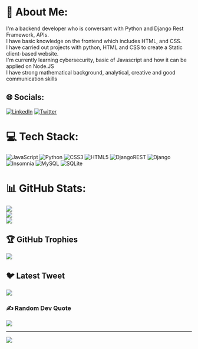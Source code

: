 # 💫 About Me:
I'm a backend developer who is conversant with Python and Django Rest Framework, APIs.<br>I have basic knowledge on the frontend which includes HTML, and CSS.<br>I have carried out projects with python, HTML and CSS to create a Static client-based website.<br>I'm currently learning cybersecurity, basic of Javascript and how it can be applied on Node.JS<br>I have strong mathematical background, analytical, creative and good communication skills


## 🌐 Socials:
[![LinkedIn](https://img.shields.io/badge/LinkedIn-%230077B5.svg?logo=linkedin&logoColor=white)](https://linkedin.com/in/www.linkedin.com/in/kenechukwu-mokwenye-b60a02268) [![Twitter](https://img.shields.io/badge/Twitter-%231DA1F2.svg?logo=Twitter&logoColor=white)](https://twitter.com/kvng_kelan) 

# 💻 Tech Stack:
![JavaScript](https://img.shields.io/badge/javascript-%23323330.svg?style=for-the-badge&logo=javascript&logoColor=%23F7DF1E) ![Python](https://img.shields.io/badge/python-3670A0?style=for-the-badge&logo=python&logoColor=ffdd54) ![CSS3](https://img.shields.io/badge/css3-%231572B6.svg?style=for-the-badge&logo=css3&logoColor=white) ![HTML5](https://img.shields.io/badge/html5-%23E34F26.svg?style=for-the-badge&logo=html5&logoColor=white) ![DjangoREST](https://img.shields.io/badge/DJANGO-REST-ff1709?style=for-the-badge&logo=django&logoColor=white&color=ff1709&labelColor=gray) ![Django](https://img.shields.io/badge/django-%23092E20.svg?style=for-the-badge&logo=django&logoColor=white) ![Insomnia](https://img.shields.io/badge/Insomnia-black?style=for-the-badge&logo=insomnia&logoColor=5849BE) ![MySQL](https://img.shields.io/badge/mysql-%2300f.svg?style=for-the-badge&logo=mysql&logoColor=white) ![SQLite](https://img.shields.io/badge/sqlite-%2307405e.svg?style=for-the-badge&logo=sqlite&logoColor=white)
# 📊 GitHub Stats:
![](https://github-readme-stats.vercel.app/api?username=kenzi26&theme=nightowl&hide_border=false&include_all_commits=true&count_private=true)<br/>
![](https://github-readme-streak-stats.herokuapp.com/?user=kenzi26&theme=nightowl&hide_border=false)<br/>
![](https://github-readme-stats.vercel.app/api/top-langs/?username=kenzi26&theme=nightowl&hide_border=false&include_all_commits=true&count_private=true&layout=compact)

## 🏆 GitHub Trophies
![](https://github-profile-trophy.vercel.app/?username=kenzi26&theme=radical&no-frame=false&no-bg=true&margin-w=4)

## 🐦 Latest Tweet
[![](https://gtce.itsvg.in/api?username=kvng_kelan)](https://github.com/VishwaGauravIn/github-twitter-card-embed)

### ✍️ Random Dev Quote
![](https://quotes-github-readme.vercel.app/api?type=horizontal&theme=radical)

---
[![](https://visitcount.itsvg.in/api?id=kenzi26&icon=0&color=0)](https://visitcount.itsvg.in)

<!-- Proudly created with GPRM ( https://gprm.itsvg.in ) -->
